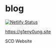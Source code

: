 # blog

[![Netlify Status](https://api.netlify.com/api/v1/badges/e8f2124c-4190-4631-a753-e7bf685391c0/deploy-status)](https://app.netlify.com/sites/g1eny0ung-site-preview/deploys)

<https://g1eny0ung.site>

SCD Website
